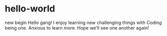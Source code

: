 # hello-world
new begin
Hello gang!
I enjoy learning new challenging things with Coding being one. Anxious to learn more. Hope we'll see one another again!
